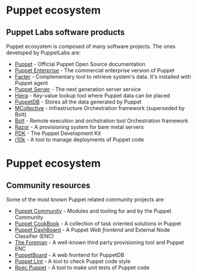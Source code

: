 # Puppet ecosystem

## Puppet Labs software products

Puppet ecosystem is composed of many software projects.
The ones developed by PuppetLabs are:

- [Puppet](http://docs.puppet.com/puppet/) - Official Puppet Open Source documentation
- [Puppet Enterprise](http://docs.puppet.com/pe/) - The commercial enterprise version of Puppet
- [Facter](http://docs.puppet.com/facter/) - Complementary tool to retrieve system's data. It's installed with Puppet agent
- [Puppet Server](http://docs.puppet.com/puppetserver/) - The next generation server service
- [Hiera](http://docs.puppet.com/hiera/) - Key-value lookup tool where Puppet data can be placed
- [PuppetDB](http://docs.puppet.com/puppetdb/) - Stores all the data generated by Puppet
- [MCollective](http://docs.puppet.com/mcollective/) - Infrastructure Orchestration framework (superseded by Bolt)
- [Bolt](http://docs.puppet.com/bolt/) - Remote execution and orchstration tool Orchestration framework
- [Razor](http://docs.puppet.com/pe/latest/razor_intro.html/) - A provisioning system for bare metal servers
- [PDK](https://puppet.com/docs/pdk/) - The Puppet Development Kit
- [r10k](https://github.com/puppetlabs/r10k/) - A tool to manage deployments of Puppet code


# Puppet ecosystem

## Community resources

Some of the most known Puppet related community projects are:

- [Puppet Community](https://puppet.community/) - Modules and tooling for and by the Puppet Community
- [Puppet CookBook](http://www.puppetcookbook.com/) - A collection of task oriented solutions in Puppet
- [Puppet DashBoard](https://github.com/sodabrew/puppet-dashboard/) - A Puppet *Web frontend* and External Node Classifier (ENC)
- [The Foreman](http://theforeman.org/) - A well-known third party provisioning tool and Puppet ENC
- [PuppetBoard](https://github.com/voxpupuli/puppetboard) - A web frontend for PuppetDB
- [Puppet Lint](http://puppet-lint.com/) - A tool to check Puppet code style
- [Rpec Puppet](http://rspec-puppet.com/) - A tool to make unit tests of Puppet code

